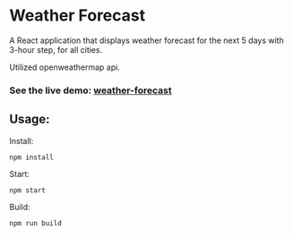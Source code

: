 # Weather Forecast
A React application that displays weather forecast for the next 5 days with 3-hour step, for all cities.

Utilized openweathermap api.

### See the live demo: [weather-forecast](https://haifengsun7.github.io/weather-forecast/)



## Usage:
Install:

    npm install
    
Start:

    npm start
    
Build:

    npm run build
